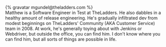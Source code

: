 <div class="profile-container">                                                                                                                                                                                                         
  <div class="profile-thumb">
  {% gravatar mgundel@theladders.com %}
  </div>
  <div class="profile-content">
    Matthew is a Software Engineer in Test at TheLadders. He also dabbles in a healthy amount of release engineering. He's gradually infiltrated dev from modest beginnings on TheLadders' Community (AKA Customer Service) team in 2008. At work, he's generally toying about with Jenkins or Webdriver, but outside the office, you can find him. I don't know where you can find him, but all sorts of things are possible in life.
  </div>
</div>

